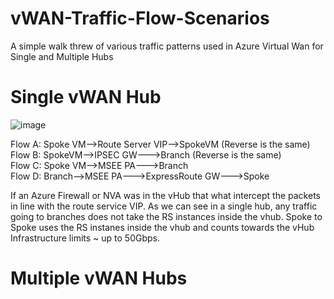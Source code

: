 # vWAN-Traffic-Flow-Scenarios
A simple walk threw of various traffic patterns used in Azure Virtual Wan for Single and Multiple Hubs
<br>
# Single vWAN Hub
![image](https://github.com/adtork/vWAN-Traffic-Flow-Scenarios/assets/55964102/e99be9fa-4f40-49e5-8bed-eeab2bbd53cf)

Flow A: Spoke VM-->Route Server VIP-->SpokeVM (Reverse is the same)
<br>
Flow B: SpokeVM-->IPSEC GW--->Branch (Reverse is the same)
<br>
Flow C: Spoke VM-->MSEE PA--->Branch
<Br>
Flow D: Branch-->MSEE PA--->ExpressRoute GW--->Spoke

If an Azure Firewall or NVA was in the vHub that what intercept the packets in line with the route service VIP. As we can see in a single hub, any traffic going to branches does not take the RS instances inside the vhub. Spoke to Spoke uses the RS instanes inside the vhub and counts towards the vHub Infrastructure limits ~ up to 50Gbps.

# Multiple vWAN Hubs
